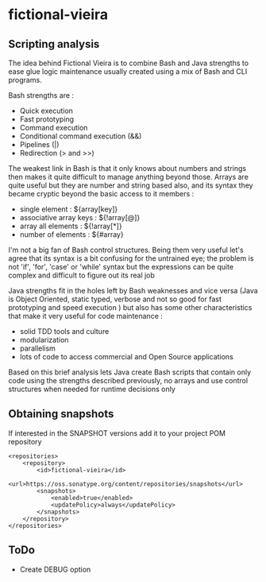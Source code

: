 # fictional-vieira


## Scripting analysis

The idea behind Fictional Vieira is to combine Bash and Java strengths to
ease glue logic maintenance usually created using a mix of Bash and CLI
programs.

Bash strengths are :

* Quick execution
* Fast prototyping
* Command execution
* Conditional command execution (&&)
* Pipelines (|)
* Redirection (> and >>)

The weakest link in Bash is that it only knows about numbers and strings
then makes it quite difficult to manage anything beyond those. Arrays are
quite useful but they are number and string based also, and its syntax 
they became cryptic beyond the basic access to it members :

* single element : ${array[key]}
* associative array keys : ${!array[@]}
* array all elements : ${!array[*]}
* number of elements : ${#array}

I'm not a big fan of Bash control structures. Being them very useful let's
agree that its syntax is a bit confusing for the untrained eye; the
problem is not 'if', 'for', 'case' or 'while' syntax but the expressions
can be quite complex and difficult to figure out its real job

Java strengths fit in the holes left by Bash weaknesses and vice versa 
(Java is Object Oriented, static typed, verbose and not so good for fast
 prototyping and speed execution ) but also has some other characteristics
that make it very useful for code maintenance :

* solid TDD tools and culture
* modularization
* parallelism
* lots of code to access commercial and Open Source applications

Based on this brief analysis lets Java create Bash scripts that contain
only code using the strengths described previously, no arrays and use 
control structures when needed for runtime decisions only

## Obtaining snapshots

If interested in the SNAPSHOT versions add it to your project POM repository


    <repositories>
        <repository>
            <id>fictional-vieira</id>
            <url>https://oss.sonatype.org/content/repositories/snapshots</url>
            <snapshots>
                <enabled>true</enabled>
                <updatePolicy>always</updatePolicy>
            </snapshots>
        </repository>
    </repositories>

## ToDo

* Create DEBUG option

